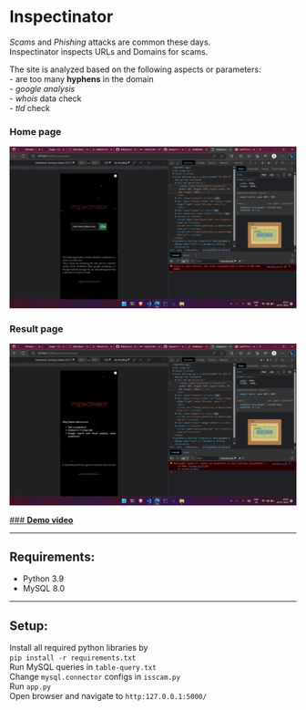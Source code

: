 # Inspectinator
_Scams_ and _Phishing_ attacks are common these days. <br/>
Inspectinator inspects URLs and Domains for scams. <br/>

The site is analyzed based on the following aspects or parameters: <br/>
    - are too many **hyphens** in the domain <br/>
    - *google analysis* <br/>
    - *whois* data check <br/>
    - *tld* check <br/>

### __Home page__ <br/>
![alt text](demo/home2.png)

### __Result page__ <br/>
![alt text](demo/result.png)

[### __Demo video__ <br/>](https://github.com/teleport-1254/Inspectinator/blob/main/demo/vid.mp4)

---
## Requirements: <br/>
- Python 3.9 <br/>
- MySQL 8.0 <br/>
---

## Setup: <br/>
Install all required python libraries by <br/>
`pip install -r requirements.txt` <br/>
Run MySQL queries in `table-query.txt` <br/>
Change `mysql.connector` configs in `isscam.py` <br/>
Run `app.py` <br/>
Open browser and navigate to `http:127.0.0.1:5000/`
